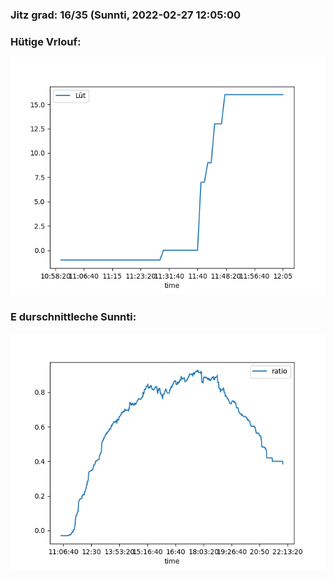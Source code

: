 ### Jitz grad: 16/35 (Sunnti, 2022-02-27 12:05:00

### Hütige Vrlouf:
![Graph](Today.png)

### E durschnittleche Sunnti:
![Graph](Sunnti.png)